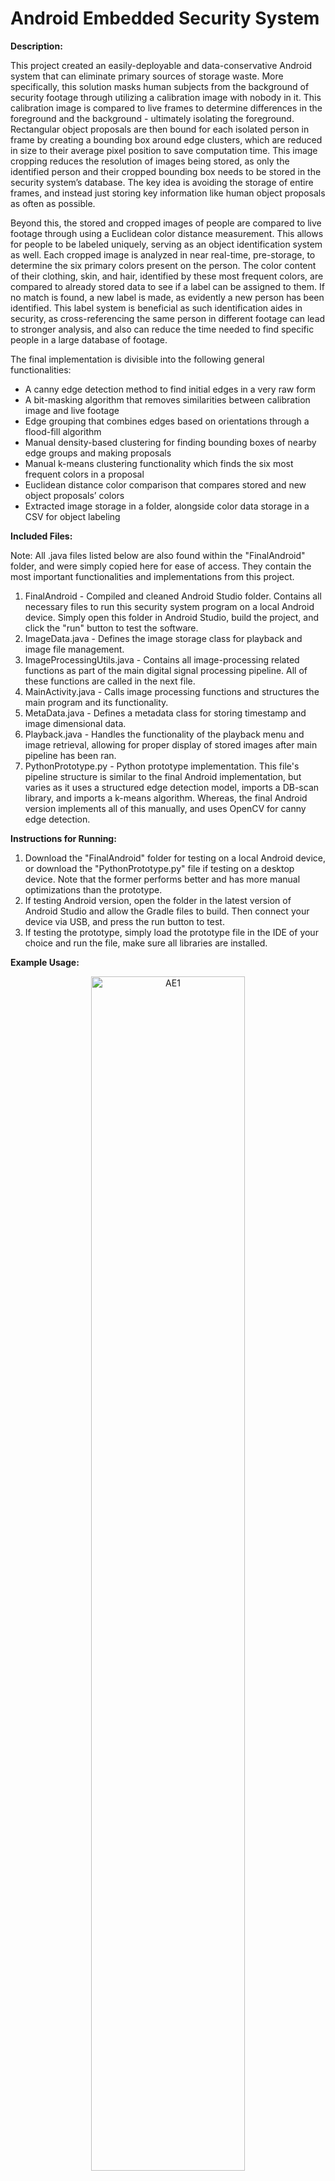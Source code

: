 # Android Embedded Security System

**Description:**

This project created an easily-deployable and data-conservative Android system that can eliminate primary sources of storage waste. More specifically, this solution masks human subjects from the background of security footage through utilizing a calibration image with nobody in it. This calibration image is compared to live frames to determine differences in the foreground and the background - ultimately isolating the foreground. Rectangular object proposals are then bound for each isolated person in frame by creating a bounding box around edge clusters, which are reduced in size to their average pixel position to save computation time. This image cropping reduces the resolution of images being stored, as only the identified person and their cropped bounding box needs to be stored in the security system’s database. The key idea is avoiding the storage of entire frames, and instead just storing key information like human object proposals as often as possible.

Beyond this, the stored and cropped images of people are compared to live footage through using a Euclidean color distance measurement. This allows for people to be labeled uniquely, serving as an object identification system as well. Each cropped image is analyzed in near real-time, pre-storage, to determine the six primary colors present on the person. The color content of their clothing, skin, and hair, identified by these most frequent colors, are compared to already stored data to see if a label can be assigned to them. If no match is found, a new label is made, as evidently a new person has been identified. This label system is beneficial as such identification aides in security, as cross-referencing the same person in different footage can lead to stronger analysis, and also can reduce the time needed to find specific people in a large database of footage. 

The final implementation is divisible into the following general functionalities:

* A canny edge detection method to find initial edges in a very raw form
* A bit-masking algorithm that removes similarities between calibration image and live footage
* Edge grouping that combines edges based on orientations through a flood-fill algorithm
* Manual density-based clustering for finding bounding boxes of nearby edge groups and making proposals
* Manual k-means clustering functionality which finds the six most frequent colors in a proposal
* Euclidean distance color comparison that compares stored and new object proposals’ colors
* Extracted image storage in a folder, alongside color data storage in a CSV for object labeling


**Included Files:**

Note: All .java files listed below are also found within the "FinalAndroid" folder, and were simply copied here for ease of access. They contain the most important functionalities and implementations from this project.

1. FinalAndroid - Compiled and cleaned Android Studio folder. Contains all necessary files to run this security system program on a local Android device. Simply open this folder in Android Studio, build the project, and click the "run" button to test the software.
2. ImageData.java - Defines the image storage class for playback and image file management.
3. ImageProcessingUtils.java - Contains all image-processing related functions as part of the main digital signal processing pipeline. All of these functions are called in the next file.
4. MainActivity.java - Calls image processing functions and structures the main program and its functionality.
5. MetaData.java - Defines a metadata class for storing timestamp and image dimensional data.
6. Playback.java - Handles the functionality of the playback menu and image retrieval, allowing for proper display of stored images after main pipeline has been ran.
7. PythonPrototype.py - Python prototype implementation. This file's pipeline structure is similar to the final Android implementation, but varies as it uses a structured edge detection model, imports a DB-scan library, and imports a k-means algorithm. Whereas, the final Android version implements all of this manually, and uses OpenCV for canny edge detection.

**Instructions for Running:**
1. Download the "FinalAndroid" folder for testing on a local Android device, or download the "PythonPrototype.py" file if testing on a desktop device. Note that the former performs better and has more manual optimizations than the prototype.
2. If testing Android version, open the folder in the latest version of Android Studio and allow the Gradle files to build. Then connect your device via USB, and press the run button to test.
3. If testing the prototype, simply load the prototype file in the IDE of your choice and run the file, make sure all libraries are installed.

**Example Usage:**

<p align="center">
  <img src="https://github.com/user-attachments/assets/5d37d7b2-49c7-45f7-a474-ae6011c1aa7d" alt="AE1" width="70%"> 
</p>

<p align="center">  
  Figure 1. Main program menu, including the START, STOP, camera FLIP, and image PLAYBACK buttons. Calibration image is taken here.
</p>

<p align="center">
  <img src="https://github.com/user-attachments/assets/c0491935-41e9-476a-b365-7273d3a4b620" alt="AE2" width="70%"> 
</p>

<p align="center">  
  Figure 2. Example of single person detection, the object is labelled, timestamped, and the top six color content is displayed.
</p>

<p align="center">
  <img src="https://github.com/user-attachments/assets/959c54df-f5a5-4044-bd99-64bd27779fde" alt="AE3" width="70%"> 
</p>

<p align="center">  
  Figure 3. Object label remains the same despite movement and orientation changes.
</p>

<p align="center">
  <img src="https://github.com/user-attachments/assets/4bd0d346-ae0e-4f63-bc80-98c53fa0c33b" alt="AE4" width="70%"> 
</p>

<p align="center">  
  Figure 4. Playback menu, with a timestamp bar that is scrollable at the bottom, alongside overlaid images over time.
</p>

<p align="center">
  <img src="https://github.com/user-attachments/assets/19476133-f70d-4748-a184-1fd5c0031125" alt="AE5" width="70%"> 
</p>

<p align="center">  
  Figure 5. Example of multiple object detection, where different labels and color compositions are assigned.
</p>

**Block Diagrams:**

<p align="center">
  <img src="https://github.com/user-attachments/assets/630aad73-e9a8-4438-aeba-0b5d351c9d1a" alt="AE6" width="50%"> 
</p>

<p align="center">  
  Figure 6. Overall DSP and image processing pipeline.
</p>

<p align="center">
  <img src="https://github.com/user-attachments/assets/29bc036f-1251-4090-a35f-d9f421bf705d" alt="AE7" width="50%"> 
</p>

<p align="center">  
  Figure 7. Custom flood fill algorithm flow chart.
</p>

**Pipeline Demonstration:**

<p align="center">
  <img src="https://github.com/user-attachments/assets/d68337a9-18d2-4a40-85d5-8e6a021be972" alt="AE8" width="40%">
  <img src="https://github.com/user-attachments/assets/e13988db-d1e3-4db9-af08-e380f8932db7" alt="AE8" width="40%">
</p>

<p align="center">  
  Figure 8. Calibration frame comparison and bitmask thresholding.
</p>

<p align="center">
  <img src="https://github.com/user-attachments/assets/aeda20f8-4b40-4e1e-a35d-8de02e6536e8" alt="AE9" width="40%">
  <img src="https://github.com/user-attachments/assets/25503285-bab2-4831-bbcc-94191459bc67" alt="AE9" width="40%"> 
</p>

<p align="center">  
  Figure 9. OPEN and CLOSE operations fill the bitmasked figure, whereas Canny edge detection here generates an outline of the bitmask.
</p>

<p align="center">
  <img src="https://github.com/user-attachments/assets/36bf3d13-6833-4142-9a38-cdad32680ee0" alt="AE10" width="50%"> 
</p>

<p align="center">  
  Figure 10. Edge orientation calculation finds the gradients of edges along the X and Y directions.
</p>

<p align="center">
  <img src="https://github.com/user-attachments/assets/c2f97970-99f7-41d1-bde6-f1f41486eb5c" alt="AE11" width="40%">
  <img src="https://github.com/user-attachments/assets/20e05b09-7893-4d06-828f-7f9535867439" alt="AE11" width="40%">  
</p>

<p align="center">  
  Figure 11. Flood fill algorithm groups edges based on orientations, then edge groups are reduced to their average pixel location as shown on the right.
</p>

<p align="center">
  <img src="https://github.com/user-attachments/assets/eb2c4144-4d14-4c35-8374-3e7ac8e720db" alt="AE12" width="50%"> 
</p>

<p align="center">  
  Figure 12. Average edge group pixels are used to form the final bounding box and object proposal through DB-clustering. K-means for color analysis is performed here, as shown before in "Example Usage".
</p>
